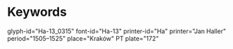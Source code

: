 # Keywords
glyph-id="Ha-13_0315"
font-id="Ha-13"
printer-id="Ha"
printer="Jan Haller"
period="1505–1525"
place="Kraków"
PT plate="172"
